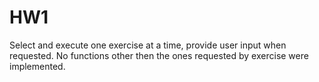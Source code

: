 # HW1

Select and execute one exercise at a time, provide user input when requested.
No functions other then the ones requested by exercise were implemented. 